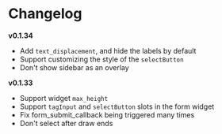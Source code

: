 # Changelog

**v0.1.34**
 * Add `text_displacement`, and hide the labels by default
 * Support customizing the style of the `selectButton`
 * Don't show sidebar as an overlay

**v0.1.33**
 * Support widget `max_height`
 * Support `tagInput` and `selectButton` slots in the form widget
 * Fix form_submit_callback being triggered many times
 * Don't select after draw ends

